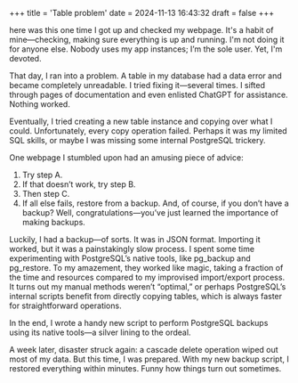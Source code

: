 +++
title = 'Table problem'
date = 2024-11-13 16:43:32
draft = false
+++

here was this one time I got up and checked my webpage. It's a habit of mine—checking, making sure everything is up and running. I'm not doing it for anyone else. Nobody uses my app instances; I’m the sole user. Yet, I'm devoted.

That day, I ran into a problem. A table in my database had a data error and became completely unreadable. I tried fixing it—several times. I sifted through pages of documentation and even enlisted ChatGPT for assistance. Nothing worked.

Eventually, I tried creating a new table instance and copying over what I could. Unfortunately, every copy operation failed. Perhaps it was my limited SQL skills, or maybe I was missing some internal PostgreSQL trickery.

One webpage I stumbled upon had an amusing piece of advice:

1. Try step A.
1. If that doesn’t work, try step B.
1. Then step C.
1. If all else fails, restore from a backup. And, of course, if you don’t have a backup? Well, congratulations—you’ve just learned the importance of making backups.

Luckily, I had a backup—of sorts. It was in JSON format. Importing it worked, but it was a painstakingly slow process. I spent some time experimenting with PostgreSQL’s native tools, like pg\_backup and pg\_restore. To my amazement, they worked like magic, taking a fraction of the time and resources compared to my improvised import/export process. It turns out my manual methods weren’t “optimal,” or perhaps PostgreSQL’s internal scripts benefit from directly copying tables, which is always faster for straightforward operations.

In the end, I wrote a handy new script to perform PostgreSQL backups using its native tools—a silver lining to the ordeal.

A week later, disaster struck again: a cascade delete operation wiped out most of my data. But this time, I was prepared. With my new backup script, I restored everything within minutes. Funny how things turn out sometimes.
